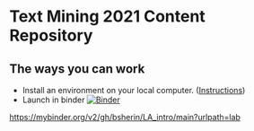
# Text Mining 2021 Content Repository

## The ways you can work

* Install an environment on your local computer. ([Instructions](course_documents/install_jupyter_notebook.md))
* Launch in binder [![Binder](https://mybinder.org/badge_logo.svg)](https://mybinder.org/v2/gh/bsherin/LSA_intro/main?urlpath=git-pull%3Frepo%3Dhttps%253A%252F%252Fgithub.com%252Fbsherin%252FLSA_intro%26urlpath%3Dlab%252Ftree%252FLSA_intro%252F%26branch%3Dmain)

https://mybinder.org/v2/gh/bsherin/LA_intro/main?urlpath=lab
